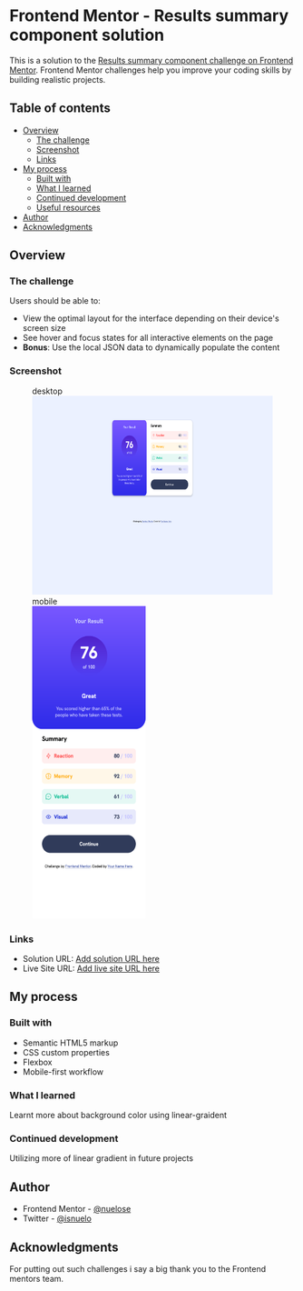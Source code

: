 # Frontend Mentor - Results summary component solution

This is a solution to the [Results summary component challenge on Frontend Mentor](https://www.frontendmentor.io/challenges/results-summary-component-CE_K6s0maV). Frontend Mentor challenges help you improve your coding skills by building realistic projects. 

## Table of contents

- [Overview](#overview)
  - [The challenge](#the-challenge)
  - [Screenshot](#screenshot)
  - [Links](#links)
- [My process](#my-process)
  - [Built with](#built-with)
  - [What I learned](#what-i-learned)
  - [Continued development](#continued-development)
  - [Useful resources](#useful-resources)
- [Author](#author)
- [Acknowledgments](#acknowledgments)

## Overview

### The challenge

Users should be able to:

- View the optimal layout for the interface depending on their device's screen size
- See hover and focus states for all interactive elements on the page
- **Bonus**: Use the local JSON data to dynamically populate the content

### Screenshot

<figure>
  <figcaption>desktop</figcaption>
  <img src="./assets/images/desktop.png" width="500px" height="350px">

  <figcaption>mobile</figcaption>
  <img src='./assets/images/mobile.png' width='200px' height='550px'>
</figure>

### Links

- Solution URL: [Add solution URL here](https://github.com/NueloSE/fe-mentors/tree/main/results-summary-component-main)
- Live Site URL: [Add live site URL here](https://result-card-eight.vercel.app/)

## My process

### Built with

- Semantic HTML5 markup
- CSS custom properties
- Flexbox
- Mobile-first workflow

### What I learned

Learnt more about background color using linear-graident

### Continued development
Utilizing more of linear gradient in future projects

## Author

- Frontend Mentor - [@nuelose](https://www.frontendmentor.io/profile/nuelose)
- Twitter - [@isnuelo](https://www.twitter.com/isnuelo)


## Acknowledgments
For putting out such challenges i say a big thank you to the Frontend mentors team.
